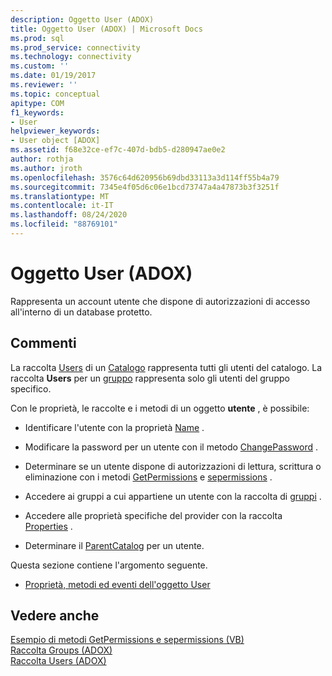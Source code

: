 ```yaml
---
description: Oggetto User (ADOX)
title: Oggetto User (ADOX) | Microsoft Docs
ms.prod: sql
ms.prod_service: connectivity
ms.technology: connectivity
ms.custom: ''
ms.date: 01/19/2017
ms.reviewer: ''
ms.topic: conceptual
apitype: COM
f1_keywords:
- User
helpviewer_keywords:
- User object [ADOX]
ms.assetid: f68e32ce-ef7c-407d-bdb5-d280947ae0e2
author: rothja
ms.author: jroth
ms.openlocfilehash: 3576c64d620956b69dbd33113a3d114ff55b4a79
ms.sourcegitcommit: 7345e4f05d6c06e1bcd73747a4a47873b3f3251f
ms.translationtype: MT
ms.contentlocale: it-IT
ms.lasthandoff: 08/24/2020
ms.locfileid: "88769101"
---
```

# <a name="user-object-adox"></a>Oggetto User (ADOX)
Rappresenta un account utente che dispone di autorizzazioni di accesso all'interno di un database protetto.  
  
## <a name="remarks"></a>Commenti  
 La raccolta [Users](./users-collection-adox.md) di un [Catalogo](./catalog-object-adox.md) rappresenta tutti gli utenti del catalogo. La raccolta **Users** per un [gruppo](./group-object-adox.md) rappresenta solo gli utenti del gruppo specifico.  
  
 Con le proprietà, le raccolte e i metodi di un oggetto **utente** , è possibile:  
  
-   Identificare l'utente con la proprietà [Name](./name-property-adox.md) .  
  
-   Modificare la password per un utente con il metodo [ChangePassword](./changepassword-method-adox.md) .  
  
-   Determinare se un utente dispone di autorizzazioni di lettura, scrittura o eliminazione con i metodi [GetPermissions](./getpermissions-method-adox.md) e [sepermissions](./setpermissions-method-adox.md) .  
  
-   Accedere ai gruppi a cui appartiene un utente con la raccolta di [gruppi](./groups-collection-adox.md) .  
  
-   Accedere alle proprietà specifiche del provider con la raccolta [Properties](../ado-api/properties-collection-ado.md) .  
  
-   Determinare il [ParentCatalog](./parentcatalog-property-adox.md) per un utente.  
  
 Questa sezione contiene l'argomento seguente.  
  
-   [Proprietà, metodi ed eventi dell'oggetto User](./user-object-properties-methods-and-events.md)  
  
## <a name="see-also"></a>Vedere anche  
 [Esempio di metodi GetPermissions e sepermissions (VB)](./getpermissions-and-setpermissions-methods-example-vb.md)   
 [Raccolta Groups (ADOX)](./groups-collection-adox.md)   
 [Raccolta Users (ADOX)](./users-collection-adox.md)